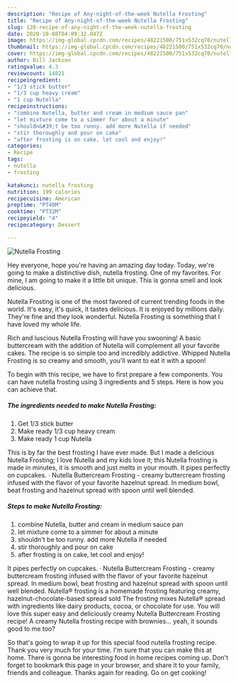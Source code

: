 ```yaml
---
description: "Recipe of Any-night-of-the-week Nutella Frosting"
title: "Recipe of Any-night-of-the-week Nutella Frosting"
slug: 128-recipe-of-any-night-of-the-week-nutella-frosting
date: 2020-10-08T04:09:32.047Z
image: https://img-global.cpcdn.com/recipes/48221500/751x532cq70/nutella-frosting-recipe-main-photo.jpg
thumbnail: https://img-global.cpcdn.com/recipes/48221500/751x532cq70/nutella-frosting-recipe-main-photo.jpg
cover: https://img-global.cpcdn.com/recipes/48221500/751x532cq70/nutella-frosting-recipe-main-photo.jpg
author: Bill Jackson
ratingvalue: 4.3
reviewcount: 14821
recipeingredient:
- "1/3 stick butter"
- "1/3 cup heavy cream"
- "1 cup Nutella"
recipeinstructions:
- "combine Nutella, butter and cream in medium sauce pan"
- "let mixture come to a simmer for about a minute"
- "shouldn&#39;t be too runny. add more Nutella if needed"
- "stir thoroughly and pour on cake"
- "after frosting is on cake, let cool and enjoy!"
categories:
- Recipe
tags:
- nutella
- frosting

katakunci: nutella frosting 
nutrition: 199 calories
recipecuisine: American
preptime: "PT40M"
cooktime: "PT32M"
recipeyield: "4"
recipecategory: Dessert

---
```



![Nutella Frosting](https://img-global.cpcdn.com/recipes/48221500/751x532cq70/nutella-frosting-recipe-main-photo.jpg)

Hey everyone, hope you're having an amazing day today. Today, we're going to make a distinctive dish, nutella frosting. One of my favorites. For mine, I am going to make it a little bit unique. This is gonna smell and look delicious.

Nutella Frosting is one of the most favored of current trending foods in the world. It's easy, it's quick, it tastes delicious. It is enjoyed by millions daily. They're fine and they look wonderful. Nutella Frosting is something that I have loved my whole life.

Rich and luscious Nutella Frosting will have you swooning! A basic buttercream with the addition of Nutella will complement all your favorite cakes. The recipe is so simple too and incredibly addictive. Whipped Nutella Frosting is so creamy and smooth, you&#39;ll want to eat it with a spoon!


To begin with this recipe, we have to first prepare a few components. You can have nutella frosting using 3 ingredients and 5 steps. Here is how you can achieve that.

<!--inarticleads1-->

##### The ingredients needed to make Nutella Frosting:

1. Get 1/3 stick butter
1. Make ready 1/3 cup heavy cream
1. Make ready 1 cup Nutella


This is by far the best frosting I have ever made. But I made a delicious Nutella Frosting; I love Nutella and my kids love it; this Nutella frosting is made in minutes, it is smooth and just melts in your mouth. It pipes perfectly on cupcakes. · Nutella Buttercream Frosting - creamy buttercream frosting infused with the flavor of your favorite hazelnut spread. In medium bowl, beat frosting and hazelnut spread with spoon until well blended. 

<!--inarticleads2-->

##### Steps to make Nutella Frosting:

1. combine Nutella, butter and cream in medium sauce pan
1. let mixture come to a simmer for about a minute
1. shouldn&#39;t be too runny. add more Nutella if needed
1. stir thoroughly and pour on cake
1. after frosting is on cake, let cool and enjoy!


It pipes perfectly on cupcakes. · Nutella Buttercream Frosting - creamy buttercream frosting infused with the flavor of your favorite hazelnut spread. In medium bowl, beat frosting and hazelnut spread with spoon until well blended. Nutella® frosting is a homemade frosting featuring creamy, hazelnut-chocolate-based spread sold The frosting mixes Nutella® spread with ingredients like dairy products, cocoa, or chocolate for use. You will love this super easy and deliciously creamy Nutella Buttercream Frosting recipe! A creamy Nutella frosting recipe with brownies… yeah, it sounds good to me too? 

So that's going to wrap it up for this special food nutella frosting recipe. Thank you very much for your time. I'm sure that you can make this at home. There is gonna be interesting food in home recipes coming up. Don't forget to bookmark this page in your browser, and share it to your family, friends and colleague. Thanks again for reading. Go on get cooking!
